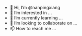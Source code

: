 - 👋 Hi, I’m @nanpingxiang
- 👀 I’m interested in ...
- 🌱 I’m currently learning ...
- 💞️ I’m looking to collaborate on ...
- 📫 How to reach me ...

<!---
nanpingxiang/nanpingxiang is a ✨ special ✨ repository because its `README.md` (this file) appears on your GitHub profile.
You can click the Preview link to take a look at your changes.
--->
